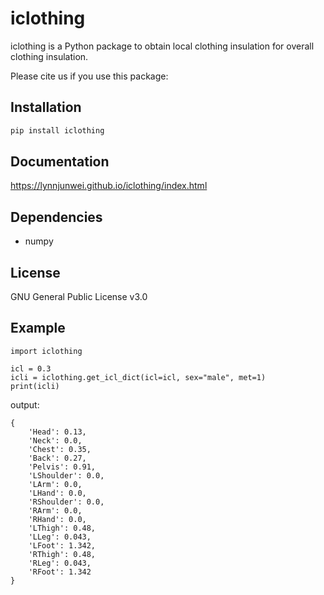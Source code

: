 iclothing
=======================

iclothing is a Python package to obtain local clothing insulation for overall clothing insulation.

Please cite us if you use this package:

Installation
-----

```bash
pip install iclothing
```

Documentation
-----

<https://lynnjunwei.github.io/iclothing/index.html>

Dependencies
-----

- numpy

License
-----

GNU General Public License v3.0


Example
-----

```{code-block} python
import iclothing

icl = 0.3
icli = iclothing.get_icl_dict(icl=icl, sex="male", met=1)
print(icli)
```
output:
```
{
    'Head': 0.13,
    'Neck': 0.0,
    'Chest': 0.35,
    'Back': 0.27,
    'Pelvis': 0.91,
    'LShoulder': 0.0,
    'LArm': 0.0,
    'LHand': 0.0,
    'RShoulder': 0.0,
    'RArm': 0.0,
    'RHand': 0.0,
    'LThigh': 0.48,
    'LLeg': 0.043,
    'LFoot': 1.342,
    'RThigh': 0.48,
    'RLeg': 0.043,
    'RFoot': 1.342
}
```


